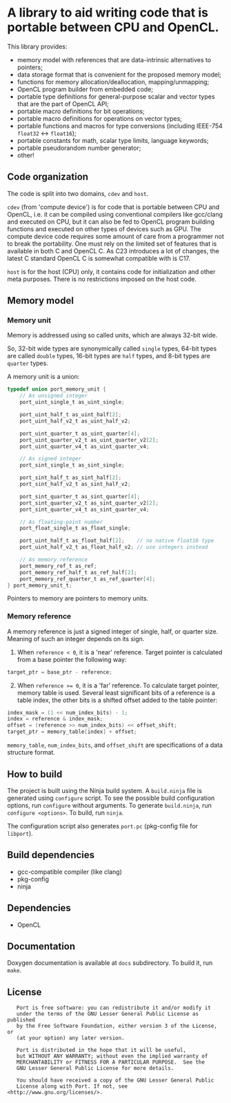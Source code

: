 # A library to aid writing code that is portable between CPU and OpenCL.

This library provides:

* memory model with references that are data-intrinsic alternatives to pointers;
* data storage format that is convenient for the proposed memory model;
* functions for memory allocation/deallocation, mapping/unmapping;
* OpenCL program builder from embedded code;
* portable type definitions for general-purpose scalar and vector types that are the part of OpenCL API;
* portable macro definitions for bit operations;
* portable macro definitions for operations on vector types;
* portable functions and macros for type conversions (including IEEE-754 `float32` <-> `float16`);
* portable constants for math, scalar type limits, language keywords;
* portable pseudorandom number generator;
* other!

## Code organization

The code is split into two domains, `cdev` and `host`.

`cdev` (from 'compute device') is for code that is portable between CPU and OpenCL, i.e.
it can be compiled using conventional compilers like gcc/clang and executed on CPU, but
it can also be fed to OpenCL program building functions and executed on other types of devices such as GPU.
The compute device code requires some amount of care from a programmer not to break the portability.
One must rely on the limited set of features that is available in both C and OpenCL C.
As C23 introduces a lot of changes, the latest C standard OpenCL C is somewhat compatible with is C17.

`host` is for the host (CPU) only, it contains code for initialization and other meta purposes.
There is no restrictions imposed on the host code.

## Memory model

### Memory unit

Memory is addressed using so called units, which are always 32-bit wide.

So, 32-bit wide types are synonymically called `single` types, 64-bit types are called `double` types,
16-bit types are `half` types, and 8-bit types are `quarter` types.

A memory unit is a union:

```c
typedef union port_memory_unit {
    // As unsigned integer
    port_uint_single_t as_uint_single;

    port_uint_half_t as_uint_half[2];
    port_uint_half_v2_t as_uint_half_v2;

    port_uint_quarter_t as_uint_quarter[4];
    port_uint_quarter_v2_t as_uint_quarter_v2[2];
    port_uint_quarter_v4_t as_uint_quarter_v4;

    // As signed integer
    port_sint_single_t as_sint_single;

    port_sint_half_t as_sint_half[2];
    port_sint_half_v2_t as_sint_half_v2;

    port_sint_quarter_t as_sint_quarter[4];
    port_sint_quarter_v2_t as_sint_quarter_v2[2];
    port_sint_quarter_v4_t as_sint_quarter_v4;

    // As floating-point number
    port_float_single_t as_float_single;

    port_uint_half_t as_float_half[2];    // no native float16 type
    port_uint_half_v2_t as_float_half_v2; // use integers instead

    // As memory reference
    port_memory_ref_t as_ref;
    port_memory_ref_half_t as_ref_half[2];
    port_memory_ref_quarter_t as_ref_quarter[4];
} port_memory_unit_t;
```

Pointers to memory are pointers to memory units.

### Memory reference

A memory reference is just a signed integer of single, half, or quarter size.
Meaning of such an integer depends on its sign.

1. When `reference < 0`, it is a 'near' reference. Target pointer is calculated from a base pointer the following way:

```c
target_ptr = base_ptr - reference;
```

2. When `reference >= 0`, it is a 'far' reference. To calculate target pointer, memory table is used.
Several least significant bits of a reference is a table index, the other bits is a shifted offset added to the table pointer:

```c
index_mask = (1 << num_index_bits) - 1;
index = reference & index_mask;
offset = (reference >> num_index_bits) << offset_shift;
target_ptr = memory_table[index] + offset;
```

`memory_table`, `num_index_bits`, and `offset_shift` are specifications of a data structure format.

## How to build

The project is built using the Ninja build system.
A `build.ninja` file is generated using `configure` script.
To see the possible build configuration options, run `configure` without arguments.
To generate `build.ninja`, run `configure <options>`.
To build, run `ninja`.

The configuration script also generates `port.pc` (pkg-config file for `libport`).

## Build dependencies

* gcc-compatible compiler (like clang)
* pkg-config
* ninja

## Dependencies

* OpenCL

## Documentation

Doxygen documentation is available at `docs` subdirectory. To build it, run `make`.

## License

```
   Port is free software: you can redistribute it and/or modify it
   under the terms of the GNU Lesser General Public License as published
   by the Free Software Foundation, either version 3 of the License, or
   (at your option) any later version.

   Port is distributed in the hope that it will be useful,
   but WITHOUT ANY WARRANTY; without even the implied warranty of
   MERCHANTABILITY or FITNESS FOR A PARTICULAR PURPOSE.  See the
   GNU Lesser General Public License for more details.

   You should have received a copy of the GNU Lesser General Public
   License along with Port. If not, see <http://www.gnu.org/licenses/>.
```

